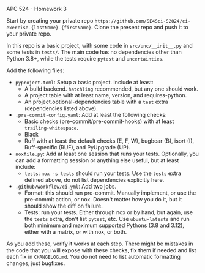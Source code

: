 APC 524 - Homework 3

Start by creating your private repo `https://github.com/SE4Sci-S2024/ci-exercise-{lastName}-{firstName}`. Clone the present repo and push it to your private repo.

In this repo is a basic project, with some code in `src/unc/__init__.py` and some tests in `tests/`. The
main code has no dependencies other than Python 3.8+, while the tests require `pytest` and `uncertainties`.

Add the following files:

* `pyproject.toml`: Setup a basic project. Include at least:
    * A build backend. `hatchling` recommended, but any one should work.
    * A project table with at least name, version, and requires-python.
    * An project.optional-dependencies table with a `test` extra (dependencies listed above).
* `.pre-commit-config.yaml`: Add at least the following checks:
    * Basic checks (pre-commit/pre-commit-hooks) with at least `trailing-whitespace`.
    * Black
    * Ruff with at least the default checks (E, F, W), bugbear (B), isort (I), Ruff-specific (RUF), and PyUpgrade (UP).
* `noxfile.py`: Add at least one session that runs your tests. Optionally, you can add a formatting session or anything else useful, but at least include:
    * `tests`: `nox -s tests` should run your tests. Use the `tests` extra defined above, do not list dependencies explicitly here.
* `.github/workflow/ci.yml`: Add two jobs.
    - Format: this should run pre-commit. Manually implement, or use the pre-commit action, or nox. Doesn't matter how you do it, but it should show the diff on failure.
    - Tests: run your tests. Either through nox or by hand, but again, use the `tests` extra, don't list `pytest`, etc. Use `ubuntu-latests` and run both minimum and maximum supported Pythons (3.8 and 3.12), either with a matrix, or with nox, or both.

As you add these, verify it works at each step. There might be mistakes in the code that you will expose with these checks, fix them if needed and list each fix in `CHANGELOG.md`. You do not need to list automatic formatting changes, just bugfixes.
